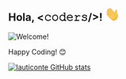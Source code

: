 <h2> Hola, <𝚌𝚘𝚍𝚎𝚛𝚜/>! <img src="https://github.com/ABSphreak/ABSphreak/blob/master/gifs/Hi.gif" width="30px"></h2>

<div align="left" width="50">

<img src="https://i.imgur.com/dTYwdG1.gif" alt="Welcome!" width="300"/>

</div>

Happy Coding! 😊

[![lauticonte GitHub stats](https://github-readme-stats.vercel.app/api?username=lauticonte)](https://github.com/lauticonte/github-readme-stats)


